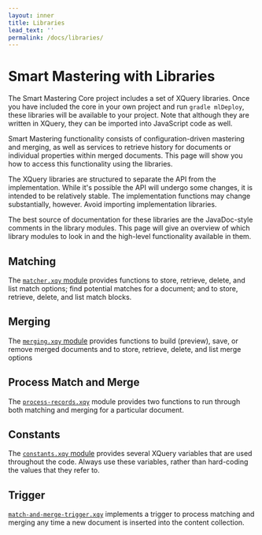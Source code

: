 ```yaml
---
layout: inner
title: Libraries
lead_text: ''
permalink: /docs/libraries/
---
```


# Smart Mastering with Libraries

The Smart Mastering Core project includes a set of XQuery libraries. Once
you have included the core in your own project and run `gradle mlDeploy`,
these libraries will be available to your project. Note that although they are
written in XQuery, they can be imported into JavaScript code as well.

Smart Mastering functionality consists of configuration-driven mastering and
merging, as well as services to retrieve history for documents or individual
properties within merged documents. This page will show you how to access this
functionality using the libraries.

The XQuery libraries are structured to separate the API from the implementation.
While it's possible the API will undergo some changes, it is intended to be
relatively stable. The implementation functions may change substantially,
however. Avoid importing implementation libraries.

The best source of documentation for these libraries are the JavaDoc-style
comments in the library modules. This page will give an overview of which
library modules to look in and the high-level functionality available in them.

## Matching

The [`matcher.xqy` module][matcher] provides functions to store, retrieve, delete, and list
match options; find potential matches for a document; and to store, retrieve,
delete, and list match blocks.

## Merging

The [`merging.xqy` module][merging] provides functions to build (preview), save, or remove
merged documents and to store, retrieve, delete, and list merge options

## Process Match and Merge

The [`process-records.xqy`][process] module provides two functions to run through both
matching and merging for a particular document.

## Constants

The [`constants.xqy` module][constants] provides several XQuery variables that are used
throughout the code. Always use these variables, rather than hard-coding the
values that they refer to.

## Trigger

[`match-and-merge-trigger.xqy`][trigger] implements a trigger to process matching and
merging any time a new document is inserted into the content collection.

[matcher]: https://github.com/marklogic-community/smart-mastering-core/blob/master/src/main/ml-modules/ext/com.marklogic.smart-mastering/matcher.xqy
[merging]: https://github.com/marklogic-community/smart-mastering-core/blob/master/src/main/ml-modules/ext/com.marklogic.smart-mastering/merging.xqy
[process]: https://github.com/marklogic-community/smart-mastering-core/blob/master/src/main/ml-modules/ext/com.marklogic.smart-mastering/process-records.xqy
[constants]: https://github.com/marklogic-community/smart-mastering-core/blob/master/src/main/ml-modules/ext/com.marklogic.smart-mastering/constants.xqy
[trigger]: https://github.com/marklogic-community/smart-mastering-core/blob/master/src/main/ml-modules/ext/com.marklogic.smart-mastering/match-and-merge-trigger.xqy
